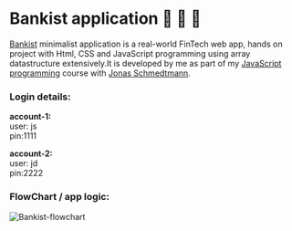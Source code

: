 # Bankist application 📲 💱 🏦
[Bankist](https://kmohamedalie.github.io/BANKIST/) minimalist application is a real-world FinTech web app, hands on project with Html, CSS and JavaScript programming using array datastructure extensively.It is developed by me as part of my [JavaScript programming](https://www.udemy.com/course/the-complete-javascript-course/?utm_campaign=website1010&utm_medium=website1010&utm_source=mycoupon) course with [Jonas Schmedtmann](https://codingheroes.io/). 

### Login details:  <br>
**account-1:**      <br>
user: js            <br> 
pin:1111

**account-2:**     <br>
user: jd           <br>
pin:2222


### FlowChart / app logic:
![Bankist-flowchart](https://github.com/Kmohamedalie/Bankist-app/assets/63104472/f881c1dd-812d-40a8-9e70-fc5a76393714)
